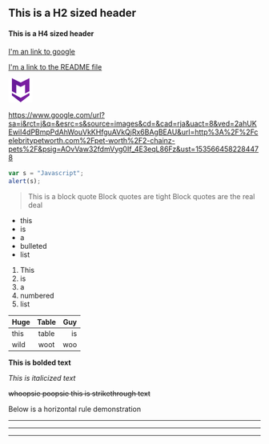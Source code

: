 ## This is a H2 sized header

#### This is a H4 sized header

[I'm an link to google](https://www.google.com)

[I'm a link to the README file](Challenge-Git-GitHub-and-Markdown/README.md)

![alt text](https://github.com/adam-p/markdown-here/raw/master/src/common/images/icon48.png "Logo Title Text 1")

https://www.google.com/url?sa=i&rct=j&q=&esrc=s&source=images&cd=&cad=rja&uact=8&ved=2ahUKEwiI4dPBmpPdAhWouVkKHfguAVkQjRx6BAgBEAU&url=http%3A%2F%2Fcelebritypetworth.com%2Fpet-worth%2F2-chainz-pets%2F&psig=AOvVaw32fdmVyg0If_4E3eqL86Fz&ust=1535664582284478

```javascript
var s = "Javascript";
alert(s);
```

>This is a block quote
>Block quotes are tight
>Block quotes are the real deal

* this
* is
* a
* bulleted
* list

1. This
2. is
3. a
4. numbered
5. list

| Huge | Table | Guy |
|------|:-----:|----:|
| this | table | is  |
| wild | woot  | woo |

**This is bolded text**

*This is italicized text*

~~whoopsie poopsie this is strikethrough text~~

Below is a horizontal rule demonstration

---

***

___
